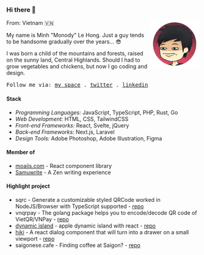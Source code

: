 ### Hi there 👋

<img src="./assets/me.png" align="right" height="128" />

From: Vietnam 🇻🇳

My name is Minh "Monody" Le Hong. Just a guy
tends to be handsome gradually over the years… 😎

I was born a child of the mountains and forests,
raised on the sunny land, Central Highlands.
Should I had to grow vegetables and chickens,
but now I go coding and design.

<samp>
  Follow me via: 
  <a href="https://www.minhle.space/">my space</a> .
  <a href="https://twitter.com/MonodyLe">twitter</a> .
  <a href="https://www.linkedin.com/in/monodyle/">linkedin</a>
</samp>

#### Stack

- *Programming Languages:* JavaScript, TypeScript, PHP, Rust, Go
- *Web Development:* HTML, CSS, TailwindCSS
- *Front-end Frameworks:* React, Svelte, jQuery
- *Back-end Frameworks:* Next.js, Laravel
- *Design Tools:* Adobe Photoshop, Adobe Illustration, Figma

#### Member of
- [moaijs.com] - React component library
- [Samuwrite] - A Zen writing experience

[moaijs.com]: https://moaijs.com/
[Samuwrite]: https://samuwrite.com/

#### Highlight project
- sqrc - Generate a customizable styled QRCode worked in NodeJS/Browser with TypeScript supported - [repo](https://github.com/monodyle/sqrc)
- vnqrpay - The golang package helps you to encode/decode QR code of VietQR/VNPay - [repo](https://github.com/monodyle/vnqrpay)
- [dynamic island] - apple dynamic island with react - [repo](https://github.com/monodyle/dynamic-island)
- [hiki] - A react dialog component that will turn into a drawer on a small viewport - [repo](https://github.com/monodyle/hiki)
- saigonese.cafe - Finding coffee at Saigon? - [repo](https://github.com/monodyle/saigonese.cafe)

[hiki]: https://hiki.minhle.space/
[dynamic island]: https://dynamic-island.minhle.space/
